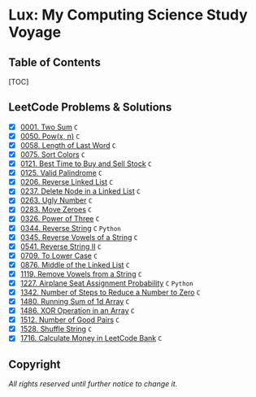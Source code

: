 # Lux: My Computing Science Study Voyage

## Table of Contents

[TOC]

## LeetCode Problems & Solutions

- [X] [0001. Two Sum](https://github.com/flying-yogurt/Lux/blob/master/LeetCode_Voyage/0001.%20Two%20Sum/1.%20Two%20Sum.md) `C`
- [X] [0050. Pow(x, n)](https://github.com/flying-yogurt/Lux/blob/master/LeetCode_Voyage/0050.%20Pow(x%2C%20n)/50.%20Pow(x%2C%20n).md) `C`
- [X] [0058. Length of Last Word](https://github.com/flying-yogurt/Lux/blob/master/LeetCode_Voyage/0058.%20Length%20of%20Last%20Word/58.%20Length%20of%20Last%20Word.md) `C`
- [X] [0075. Sort Colors](https://github.com/flying-yogurt/Lux/blob/master/LeetCode_Voyage/0075.%20Sort%20Colors/75.%20Sort%20Colors.md) `C`
- [X] [0121. Best Time to Buy and Sell Stock](https://github.com/flying-yogurt/Lux/blob/master/LeetCode_Voyage/0121.%20Best%20Time%20to%20Buy%20and%20Sell%20Stock/121.%20Best%20Time%20to%20Buy%20and%20Sell%20Stock.md) `C`
- [X] [0125. Valid Palindrome](https://github.com/flying-yogurt/Lux/blob/master/LeetCode_Voyage/0125.%20Valid%20Palindrome/125.%20Valid%20Palindrome.md) `C`
- [X] [0206. Reverse Linked List](https://github.com/flying-yogurt/Lux/blob/master/LeetCode_Voyage/0206.%20Reverse%20Linked%20List/206.%20Reverse%20Linked%20List.md) `C`
- [X] [0237. Delete Node in a Linked List](https://github.com/flying-yogurt/Lux/blob/master/LeetCode_Voyage/0237.%20Delete%20Node%20in%20a%20Linked%20List/237.%20Delete%20Node%20in%20a%20Linked%20List.md) `C`
- [X] [0263. Ugly Number](https://github.com/flying-yogurt/Lux/blob/master/LeetCode_Voyage/0263.%20Ugly%20Number/263.%20Ugly%20Number.md) `C`
- [X] [0283. Move Zeroes](https://github.com/flying-yogurt/Lux/blob/master/LeetCode_Voyage/0283.%20Move%20Zeroes/283.%20Move%20Zeroes.md) `C`
- [X] [0326. Power of Three](https://github.com/flying-yogurt/Lux/blob/master/LeetCode_Voyage/0326.%20Power%20of%20Three/326.%20Power%20of%20Three.md) `C`
- [X] [0344. Reverse String](https://github.com/flying-yogurt/Lux/blob/master/LeetCode_Voyage/0344.%20Reverse%20String/344.%20Reverse%20String.md) `C` `Python`
- [X] [0345. Reverse Vowels of a String](https://github.com/flying-yogurt/Lux/blob/master/LeetCode_Voyage/0345.%20Reverse%20Vowels%20of%20a%20String/345.%20Reverse%20Vowels%20of%20a%20String.md) `C`
- [X] [0541. Reverse String II](https://github.com/flying-yogurt/Lux/blob/master/LeetCode_Voyage/0541.%20Reverse%20String%20II/541.%20Reverse%20String%20II.md) `C`
- [X] [0709. To Lower Case](https://github.com/flying-yogurt/Lux/blob/master/LeetCode_Voyage/0709.%20To%20Lower%20Case/709.%20To%20Lower%20Case.md) `C`
- [X] [0876. Middle of the Linked List](https://github.com/flying-yogurt/Lux/blob/master/LeetCode_Voyage/0876.%20Middle%20of%20the%20Linked%20List/876.%20Middle%20of%20the%20Linked%20List.md) `C`
- [X] [1119. Remove Vowels from a String](https://github.com/flying-yogurt/Lux/blob/master/LeetCode_Voyage/1119.%20Remove%20Vowels%20from%20a%20String/1119.%20Remove%20Vowels%20from%20a%20String.md) `C`
- [X] [1227. Airplane Seat Assignment Probability](https://github.com/flying-yogurt/Lux/blob/master/LeetCode_Voyage/1227.%20Airplane%20Seat%20Assignment%20Probability/1227.%20Airplane%20Seat%20Assignment%20Probability.md) `C` `Python`
- [X] [1342. Number of Steps to Reduce a Number to Zero](https://github.com/flying-yogurt/Lux/blob/master/LeetCode_Voyage/1342.%20Number%20of%20Steps%20to%20Reduce%20a%20Number%20to%20Zero/1342.%20Number%20of%20Steps%20to%20Reduce%20a%20Number%20to%20Zero.md) `C`
- [X] [1480. Running Sum of 1d Array](https://github.com/flying-yogurt/Lux/blob/master/LeetCode_Voyage/1480.%20Running%20Sum%20of%201d%20Array/1480.%20Running%20Sum%20of%201d%20Array.md) `C`
- [X] [1486. XOR Operation in an Array](https://github.com/flying-yogurt/Lux/blob/master/LeetCode_Voyage/1486.%20XOR%20Operation%20in%20an%20Array/1486.%20XOR%20Operation%20in%20an%20Array.md) `C`
- [X] [1512. Number of Good Pairs](https://github.com/flying-yogurt/Lux/blob/master/LeetCode_Voyage/1512.%20Number%20of%20Good%20Pairs/1512.%20Number%20of%20Good%20Pairs.md) `C`
- [X] [1528. Shuffle String](https://github.com/flying-yogurt/Lux/blob/master/LeetCode_Voyage/1528.%20Shuffle%20String/1528.%20Shuffle%20String.md) `C`
- [X] [1716. Calculate Money in LeetCode Bank](https://github.com/flying-yogurt/Lux/blob/master/LeetCode_Voyage/1716.%20Calculate%20Money%20in%20LeetCode%20Bank/1716.%20Calculate%20Money%20in%20LeetCode%20Bank.md) `C`

## Copyright

*All rights reserved until further notice to change it.*
